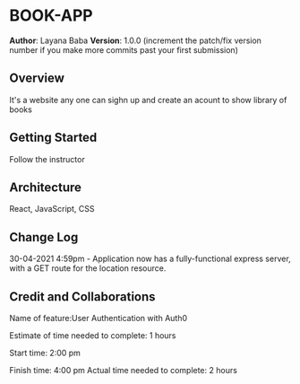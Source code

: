# BOOK-APP

**Author**: Layana Baba
**Version**: 1.0.0 (increment the patch/fix version number if you make more commits past your first submission)

## Overview
It's a website any one can sighn up and create an acount to show library of books

## Getting Started
Follow the instructor

## Architecture
React, JavaScript, CSS

## Change Log
<!-- Use this area to document the iterative changes made to your application as each feature is successfully implemented. Use time stamps. Here's an example:-->

30-04-2021 4:59pm - Application now has a fully-functional express server, with a GET route for the location resource. 

## Credit and Collaborations
<!-- Give credit (and a link) to other people or resources that helped you build this application. -->


Name of feature:User Authentication with Auth0

Estimate of time needed to complete: 1 hours

Start time: 2:00 pm

Finish time: 4:00 pm
Actual time needed to complete: 2 hours